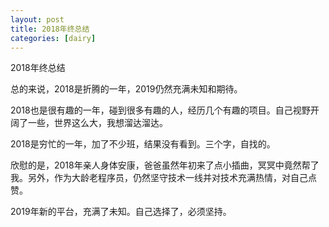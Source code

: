 ```yaml
---
layout: post
title: 2018年终总结
categories: [dairy]
---
```

2018年终总结

总的来说，2018是折腾的一年，2019仍然充满未知和期待。

2018也是很有趣的一年，碰到很多有趣的人，经历几个有趣的项目。自己视野开阔了一些，世界这么大，我想溜达溜达。

2018是穷忙的一年，加了不少班，结果没有看到。三个字，自找的。

欣慰的是，2018年亲人身体安康，爸爸虽然年初来了点小插曲，冥冥中竟然帮了我。另外，作为大龄老程序员，仍然坚守技术一线并对技术充满热情，对自己点赞。

2019年新的平台，充满了未知。自己选择了，必须坚持。